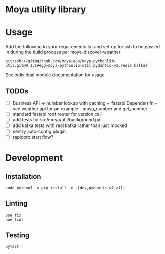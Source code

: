# Moya utility library

# Usage

Add the following to your requirements.txt and set up for ssh to be passed in during the build process per moya-discover-weather

    git+ssh://git@github.com/moya-app/moya-pythonlib-util.git@0.1.1#egg=moya-pythonlib-util[pydantic-v2,redis,kafka]

See individual module documentation for usage.

## TODOs

- [ ] Business API → number lookup with caching + fastapi Depends() fn - see weather api for an example - moya_number and get_number
- [ ] standard fastapi root router for version call
- [ ] add tests for src/moya/util/background.py
- [ ] add kafka tests with real kafka rather than just mocked
- [ ] sentry auto-config plugin
- [ ] rapidpro start flow?

# Development

## Installation

    sudo python3 -m pip install -e .[dev,pydantic-v2,all]

## Linting

    poe fix
    poe lint

## Testing

    pytest
